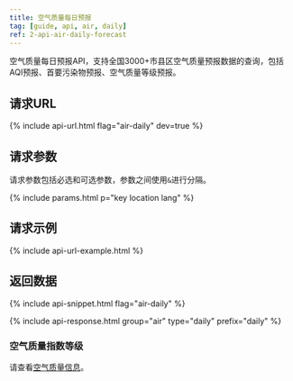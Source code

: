 ```yaml
---
title: 空气质量每日预报
tag: [guide, api, air, daily]
ref: 2-api-air-daily-forecast
---
```


空气质量每日预报API，支持全国3000+市县区空气质量预报数据的查询，包括AQI预报、首要污染物预报、空气质量等级预报。

## 请求URL

{% include api-url.html flag="air-daily" dev=true %}

## 请求参数

请求参数包括必选和可选参数，参数之间使用`&`进行分隔。

{% include params.html p="key location lang" %}

## 请求示例

{% include api-url-example.html %}

## 返回数据

{% include api-snippet.html flag="air-daily" %}

{% include api-response.html group="air" type="daily"  prefix="daily" %}

### 空气质量指数等级

请查看[空气质量信息](/docs/resource/air-info/)。